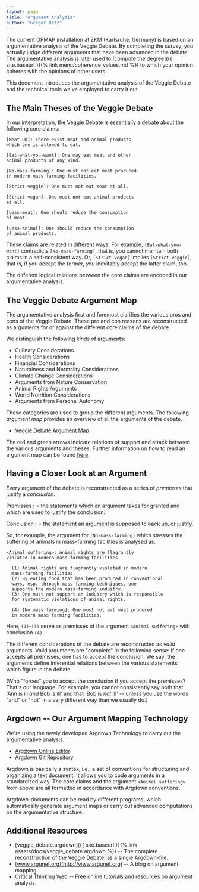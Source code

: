 ```yaml
---
layout: page
title: "Argument Analysis"
author: "Gregor Betz"
---
```


<!--
 This chapter on argument analysis is part of the OPMAP-ZKM documentation
 Gregor Betz
 -->


The current OPMAP installation at ZKM (Karlsruhe, Germany) is based on an argumentative analysis of the Veggie Debate. By completing the survey<!-- TODO: (/menu/survey_chapter)-->, you actually judge different arguments that have been advanced in the debate. The argumentative analysis is later used to [compute the degree]({{ site.baseurl }}{% link menu/coherence_values.md %}) to which your opinion coheres with the opinions of other users.

This document introduces the argumentative analysis of the Veggie Debate and the technical tools we've employed to carry it out.

## The Main Theses of the Veggie Debate

In our interpretation, the Veggie Debate is essentially a debate about the following core claims:

```
[Meat-OK]: There exist meat and animal products
which one is allowed to eat.

[Eat-what-you-want]: One may eat meat and other
animal products of any kind.

[No-mass-farming]: One must not eat meat produced
in modern mass farming facilities.

[Strict-veggie]: One must not eat meat at all.

[Strict-vegan]: One must not eat animal products
at all.

[Less-meat]: One should reduce the consumption
of meat.

[Less-animal]: One should reduce the consumption
of animal products.
```

These claims are related in different ways. For example, `[Eat-what-you-want]` contradicts `[No-mass-farming]`, that is, you cannot maintain both claims in a self-consistent way. Or, `[Strict-vegan]` implies `[Strict-veggie]`, that is, if you accept the former, you inevitably accept the latter claim, too.

The different logical relations between the core claims are encoded in our argumentative analysis.


## The Veggie Debate Argument Map

The argumentative analysis first and foremost clarifies the various pros and cons of the Veggie Debate. These pro and con reasons are reconstructed as arguments for or against the different core claims of the debate.

We distinguish the following *kinds* of arguments:

- Culinary Considerations
- Health Considerations
- Financial Considerations
- Naturalness and Normality Considerations
- Climate Change Considerations
- Arguments from Nature Conservation  
- Animal Rights Arguments
- World Nutrition Considerations
- Arguments from Personal Autonomy

These categories are used to group the different arguments. The following *argument map* provides an overview of all the arguments of the debate.

<!--Maybe we use a slide show, here, or an animated GIF?-->
* [Veggie Debate Argument Map](images/veggie_debate.pdf)

The red and green arrows indicate relations of support and attack between the various arguments and theses. Further information on how to read an argument map can be found [here](http://www.argunet.org/2013/04/03/so-what-exactly-is-an-argument-map/).


## Having a Closer Look at an Argument

Every argument of the debate is reconstructed as a series of *premisses* that justify a *conclusion*.

Premisses
:	= the statements which an argument takes for granted and which are used to justify the conclusion.

Conclusion
:	= the statement an argument is supposed to back up, or justify.

So, for example, the argument for `[No-mass-farming]` which stresses the suffering of animals in mass-farming facilities is analysed as:

```
<Animal suffering>: Animal rights are flagrantly
violated in modern mass-farming facilities.

  (1) Animal rights are flagrantly violated in modern
  mass-farming facilities.
  (2) By eating food that has been produced in conventional
  ways, esp. through mass-farming techniques, one
  supports the modern mass-farming industry.
  (3) One must not support an industry which is responsible
  for systematic violations of animal rights.
  ----
  (4) [No mass farming]: One must not eat meat produced
  in modern mass farming facilities.
```

Here, `(1)`-`(3)` serve as premisses of the argument `<Animal suffering>` with conclusion `(4)`.

The different considerations of the debate are reconstructed as *valid* arguments. Valid arguments are "complete" in the following sense: If one accepts all premisses, one has to accept the conclusion. We say: the arguments define inferential relations between the various statements which figure in the debate.

(Who "forces" you to accept the conclusion if you accept the premisses? That's our language. For example, you cannot consistently say both that 'Ann is ill *and* Bob is ill' and that 'Bob is *not* ill' -- unless you use the words "and" or "not" in a very different way than we usually do.)



## Argdown -- Our Argument Mapping Technology

We're using the newly developed Argdown Technology to carry out the argumentative analysis.

- [Argdown Online Editor](http://christianvoigt.github.io/argdown/)
- [Argdown Git Repository](https://github.com/christianvoigt/argdown/)

Argdown is basically a syntax, i.e., a set of conventions for structuring and organizing a text document. It allows you to code arguments in a standardized way. The core claims and the argument `<Animal suffering>` from above are all formatted in accordance with Argdown conventions.

Argdown-documents can be read by different programs, which automatically generate argument maps or carry out advanced computations on the argumentative structure.


## Additional Resources

- [veggie_debate.argdown]({{ site.baseurl }}{% link assets/docs/veggie_debate.argdown %}) -- The complete reconstruction of the Veggie Debate, as a single Argdown-file.
- [www.argunet.org](http://www.argunet.org) -- A blog on argument mapping.
- [Critical Thinking Web](http://philosophy.hku.hk/think/) -- Free online tutorials and resources on argument analysis.
